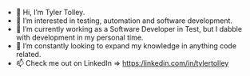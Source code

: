 - 👋 Hi, I’m Tyler Tolley.
- 👀 I’m interested in testing, automation and software development.
- 🌱 I’m currently working as a Software Developer in Test, but I dabble with development in my personal time.
- 💞️ I’m constantly looking to expand my knowledge in anything code related.
- 📫 Check me out on LinkedIn => [https:/linkedin.com/in/tylertolley](https:/linkedin.com/in/tylertolley)
